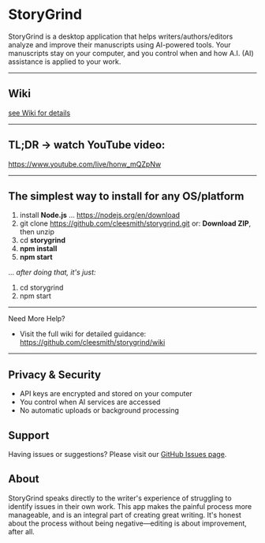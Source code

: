 # StoryGrind

StoryGrind is a desktop application that helps writers/authors/editors analyze and improve their manuscripts using AI-powered tools. Your manuscripts stay on your computer, and you control when and how A.I. (AI) assistance is applied to your work.

---

## Wiki
[see Wiki for details](https://github.com/cleesmith/storygrind/wiki)

---

## TL;DR -> watch YouTube video:

https://www.youtube.com/live/honw_mQZpNw

---

## The simplest way to install for any OS/platform

1. install **Node.js** ... https://nodejs.org/en/download
2. git clone https://github.com/cleesmith/storygrind.git
   or: **Download ZIP**, then unzip
3. cd **storygrind**
4. **npm install**
5. **npm start**

... *after doing that, it's just:*
1. cd storygrind
2. npm start


---

Need More Help?

- Visit the full wiki for detailed guidance: https://github.com/cleesmith/storygrind/wiki

---

## Privacy & Security

- API keys are encrypted and stored on your computer
- You control when AI services are accessed
- No automatic uploads or background processing

## Support

Having issues or suggestions? Please visit our [GitHub Issues page](https://github.com/cleesmith/storygrind/issues).

## About

StoryGrind speaks directly to the writer's experience of struggling to identify issues in their own work. This app makes the painful process more manageable, and is an integral part of creating great writing. It's honest about the process without being negative—editing is about improvement, after all.
